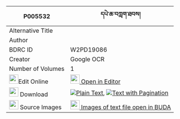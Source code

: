 |P005532|དཔེ་ཆ་བཀླག་ཐབས། 
| --- | --- 
|Alternative Title |
|Author | 
|BDRC ID | W2PD19086
|Creator | Google OCR
|Number of Volumes| 1
|<img width="25" src="https://img.icons8.com/color/25/000000/edit-property.png">Edit Online| [<img width="25" src="https://avatars.githubusercontent.com/u/45091458?s=200&v=4"> Open in Editor](http://editor.openpecha.org/P005532)
|<img width="25" src="https://img.icons8.com/fluent/48/000000/download-2.png"/>  Download | [![](https://img.icons8.com/color/20/000000/txt.png)Plain Text](https://github.com/Openpecha/P005532/releases/download/v2/pecha_lak_tab_plain_P005532.zip), [![](https://img.icons8.com/color/20/000000/txt.png)Text with Pagination](https://github.com/Openpecha/P005532/releases/download/v2/pecha_lak_tab_pages_P005532.zip)
|<img width="25" src="https://img.icons8.com/plasticine/100/000000/pictures-folder.png"/>  Source Images | [<img width="25" src="https://library.bdrc.io/icons/BUDA-small.svg"> Images of text file open in BUDA](https://library.bdrc.io/show/bdr:W2PD19086)
